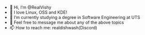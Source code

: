 - 👋 Hi, I’m @RealVishy
- 👀 I love Linux, OSS and KDE!
- 🌱 I’m currently studying a degree in Software Engineering at UTS
- 💞️ Feel free to message me about any of the above topics 
- 📫 How to reach me: realdishwash(Discord)

<!---
RealVishy/RealVishy is a ✨ special ✨ repository because its `README.md` (this file) appears on your GitHub profile.
You can click the Preview link to take a look at your changes.
--->
